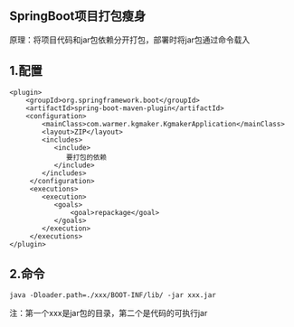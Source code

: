 ## SpringBoot项目打包瘦身

原理：将项目代码和jar包依赖分开打包，部署时将jar包通过命令载入

## 1.配置

```
<plugin>
    <groupId>org.springframework.boot</groupId>
    <artifactId>spring-boot-maven-plugin</artifactId>
    <configuration>
        <mainClass>com.warmer.kgmaker.KgmakerApplication</mainClass>
        <layout>ZIP</layout>
        <includes>
           <include>
              要打包的依赖
           </include>
        </includes>
     </configuration>
     <executions>
        <execution>
           <goals>
               <goal>repackage</goal>
           </goals>
        </execution>
     </executions>
</plugin>
```

## 2.命令

```
java -Dloader.path=./xxx/BOOT-INF/lib/ -jar xxx.jar
```

注：第一个xxx是jar包的目录，第二个是代码的可执行jar